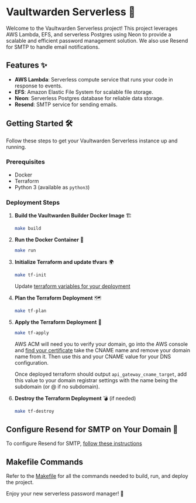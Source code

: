 # Vaultwarden Serverless 🚀

Welcome to the Vaultwarden Serverless project! This project leverages AWS Lambda, EFS, and serverless Postgres using Neon to provide a scalable and efficient password management solution. We also use Resend for SMTP to handle email notifications.

## Features ✨

- **AWS Lambda**: Serverless compute service that runs your code in response to events.
- **EFS**: Amazon Elastic File System for scalable file storage.
- **Neon**: Serverless Postgres database for reliable data storage.
- **Resend**: SMTP service for sending emails.

## Getting Started 🛠️

Follow these steps to get your Vaultwarden Serverless instance up and running.

### Prerequisites

- Docker
- Terraform
- Python 3 (available as `python3`)

### Deployment Steps

1. **Build the Vaultwarden Builder Docker Image** 🏗️

    ```sh
    make build
    ```

2. **Run the Docker Container** 🐳

    ```sh
    make run
    ```

3. **Initialize Terraform and update tfvars** 🌍

    ```sh
    make tf-init
    ```

    Update [terraform variables for your deployment](./infra/vault.tfvars)

4. **Plan the Terraform Deployment** 🗺️

    ```sh
    make tf-plan
    ```

5. **Apply the Terraform Deployment** 🚀

    ```sh
    make tf-apply
    ```

    AWS ACM will need you to verify your domain, go into the AWS console and [find your certificate](https://ap-southeast-2.console.aws.amazon.com/acm/home?region=ap-southeast-2#/certificates/list) take the CNAME name and remove your domain name from it. Then use this and your CNAME value for your DNS configuration.

    Once deployed terraform should output `api_gateway_cname_target`, add this value to your domain registrar settings with the name being the subdomain (or @ if no subdomain).

6. **Destroy the Terraform Deployment** 💣 (if needed)

    ```sh
    make tf-destroy
    ```

## Configure Resend for SMTP on Your Domain 📧

To configure Resend for SMTP, [follow these instructions](https://resend.com/docs/send-with-smtp)

## Makefile Commands

Refer to the [Makefile](./Makefile) for all the commands needed to build, run, and deploy the project.

Enjoy your new serverless password manager! 🎉
